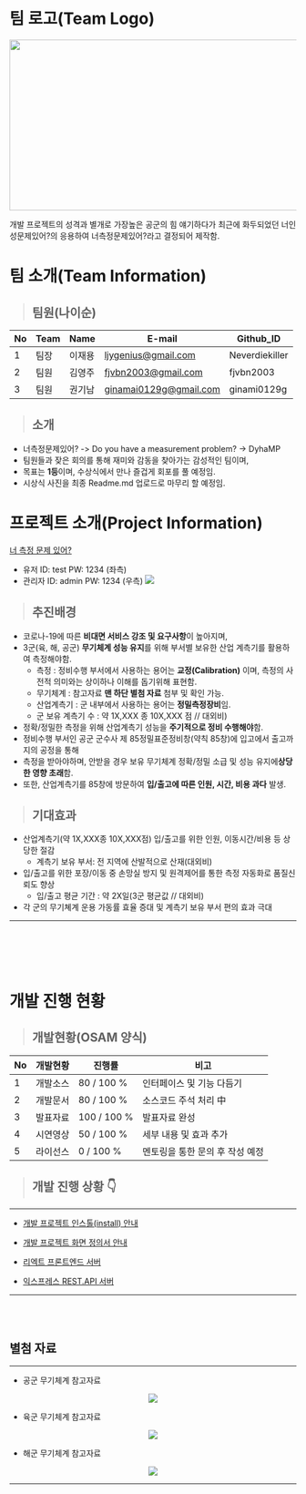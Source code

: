 # 팀 로고(Team Logo)

<p align = "center">
<img src="https://user-images.githubusercontent.com/5003195/95662255-8de88280-0b70-11eb-9b0a-c1d85243c82a.jpg" width="600px" height="300px "></img>
</p>
개발 프로젝트의 성격과 별개로 가장높은 공군의 힘 얘기하다가 최근에 화두되었던 너인성문제있어?의 응용하여 너측정문제있어?라고 결정되어 제작함.

# 팀 소개(Team Information)

> ## 팀원(나이순)

| No  | Team | Name   | E-mail                 | Github_ID      |
| --- | ---- | ------ | ---------------------- | -------------- |
| 1   | 팀장 | 이재용 | ljygenius@gmail.com    | Neverdiekiller |
| 2   | 팀원 | 김영주 | fjvbn2003@gmail.com    | fjvbn2003      |
| 3   | 팀원 | 권기남 | ginamai0129g@gmail.com | ginami0129g    |

> ## 소개

- 너측정문제있어? -> Do you have a measurement problem? -> DyhaMP
- 팀원들과 잦은 회의를 통해 재미와 감동을 찾아가는 감성적인 팀이며,
- 목표는 **1등**이며, 수상식에서 만나 즐겁게 회포를 풀 예정임.
- 시상식 사진을 최종 Readme.md 업로드로 마무리 할 예정임.

# 프로젝트 소개(Project Information)

[너 측정 문제 있어?](https://react-front-server.run.goorm.io/)

- 유저 ID: test PW: 1234 (좌측)
- 관리자 ID: admin PW: 1234 (우측)
  ![](https://github.com/osamhack2020/WEB_WebbasedAutomatedMeasurementService_Doyouhaveameasurementproblem/blob/master/sample2.gif)

> ## 추진배경

- 코로나-19에 따른 **비대면 서비스 강조 및 요구사항**이 높아지며,
- 3군(육, 해, 공군) **무기체계 성능 유지**를 위해 부서별 보유한 산업 계측기를 활용하여 측정해야함.
  - 측정 : 정비수행 부서에서 사용하는 용어는 **교정(Calibration)** 이며, 측정의 사전적 의미와는 상이하나 이해를 돕기위해 표현함.
  - 무기체계 : 참고자료 **맨 하단 별첨 자료** 첨부 및 확인 가능.
  - 산업계측기 : 군 내부에서 사용하는 용어는 **정밀측정장비**임.
  - 군 보유 계측기 수 : 약 1X,XXX 종 10X,XXX 점 // 대외비)
- 정확/정밀한 측정을 위해 산업계측기 성능을 **주기적으로 정비 수행해야**함.
- 정비수행 부서인 공군 군수사 제 85정밀표준정비창(약칙 85창)에 입고에서 출고까지의 공정을 통해
- 측정을 받아야하며, 안받을 경우 보유 무기체계 정확/정밀 소급 및 성능 유지에**상당한 영향 초래**함.
- 또한, 산업계측기를 85창에 방문하여 **입/출고에 따른 인원, 시간, 비용 과다** 발생.

> ## 기대효과

- 산업계측기(약 1X,XXX종 10X,XXX점) 입/출고를 위한 인원, 이동시간/비용 등 상당한 절감
  - 계측기 보유 부서: 전 지역에 산발적으로 산재(대외비)
- 입/출고를 위한 포장/이동 중 손망실 방지 및 원격제어를 통한 측정 자동화로 품질신뢰도 향상
  - 입/출고 평균 기간 : 약 2X일(3군 평균값 // 대외비)
- 각 군의 무기쳬계 운용 가동률 효율 증대 및 계측기 보유 부서 편의 효과 극대

---

## <br></br>

# 개발 진행 현황

> ## 개발현황(OSAM 양식)

| No  | 개발현황 | 진행률      | 비고                            |
| --- | -------- | ----------- | ------------------------------- |
| 1   | 개발소스 | 80 / 100 %  | 인터페이스 및 기능 다듬기       |
| 2   | 개발문서 | 80 / 100 %  | 소스코드 주석 처리 中           |
| 3   | 발표자료 | 100 / 100 % | 발표자료 완성                   |
| 4   | 시연영상 | 50 / 100 %  | 세부 내용 및 효과 추가          |
| 5   | 라이선스 | 0 / 100 %   | 멘토링을 통한 문의 후 작성 예정 |

> ## 개발 진행 상황 👇

---

- [개발 프로젝트 인스톨(install) 안내](INSTALL.md)

- [개발 프로젝트 화면 정의서 안내](/PPT/Automated%20Measurement%20Service_UI_define%20file.pdf)

- [리엑트 프론트엔드 서버](https://react-front-server.run.goorm.io/)

- [익스프레스 REST.API 서버](https://express-server.run.goorm.io/)

---

<br></br>

## 별첨 자료

---

- 공군 무기체계 참고자료

<p align = "center">
<img src="https://user-images.githubusercontent.com/5003195/96949147-2d6b2500-1522-11eb-8d8e-7352bb286923.png"></img>
</p>

- 육군 무기체계 참고자료

<p align = "center">
<img src="https://user-images.githubusercontent.com/5003195/96949293-889d1780-1522-11eb-9f00-c452105b7754.png"></img>
</p>

- 해군 무기체계 참고자료

<p align = "center">
<img src="https://user-images.githubusercontent.com/5003195/96949433-d154d080-1522-11eb-82b2-a169c2c60c9c.png"></img>
</p>

---
